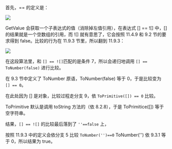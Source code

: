 首先，== 的定义是：

<img src="https://pic1.zhimg.com/cf1e9188f66186ecd77fb31ac0c5400f_r.jpg?source=1940ef5c" />

GetValue 会获取一个子表达式的值（消除掉左值引用），在表达式 [] == ![] 中，[] 的结果就是一个空数组的引用，而 ![] 就有意思了，它会按照 11.4.9 和 9.2 节的要求得到 false。比较的行为在 11.9.3 节里，所以翻到 11.9.3：

<img src="https://pic4.zhimg.com/2d0d90f2d9549f5f13ad53be3f75ace8_r.jpg?source=1940ef5c" />

在这段算法里，和 `[] == ![]`匹配的是条件 7，所以会递归地调用 `[] == ToNumber(false)` 进行比较。

在 9.3 节中定义了 ToNumber 原语，ToNumber(false) 等于 0，于是比较变为 `[] == 0`。

在此处因为 [] 是对象，比较过程走分支 9，依 `ToPrimitive([]) == 0` 比较。

ToPrimitive 默认是调用 toString 方法的（依 8.2.8），于是 ToPrimitice([]) 等于空字符串。

结果，`[] == ![]` 的比较最后落到了 `''==false` 上，

按照 11.9.3 中的定义会依分支 5 比较 `ToNumber('')==0` ToNumber('') 依 9.3.1 等于 0，所以结果为 true。
